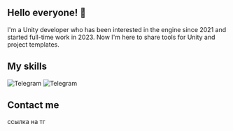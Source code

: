 ## Hello everyone! 👋

I'm a Unity developer who has been interested in the engine since 2021 and started full-time work in 2023. Now I'm here to share tools for Unity and project templates.


## My skills

![Telegram](https://img.shields.io/badge/with%20a%20logo-grey?style=for-the-badge&logo=unity)
![Telegram](https://img.shields.io/badge/with%20a%20logo-grey?style=for-the-badge&logo=dotnet)

## Contact me

ссылка на тг


